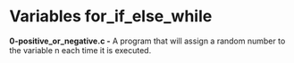 # Variables for_if_else_while 

**0-positive_or_negative.c -** A program that will assign a random number to the variable n each time it is executed.

